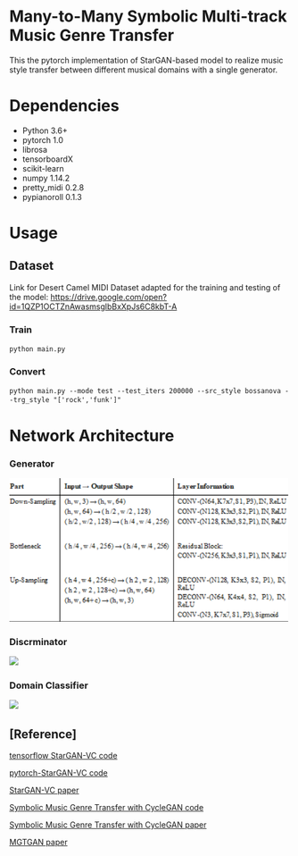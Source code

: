 # Many-to-Many Symbolic Multi-track Music Genre Transfer
This the pytorch implementation of StarGAN-based model to realize music style transfer between different musical domains with a single generator.

# Dependencies

* Python 3.6+
* pytorch 1.0
* librosa
* tensorboardX
* scikit-learn
* numpy 1.14.2
* pretty_midi 0.2.8
* pypianoroll 0.1.3

# Usage

## Dataset

Link for Desert Camel MIDI Dataset adapted for  the training and testing of the model: https://drive.google.com/open?id=1QZP1OCTZnAwasmsglbBxXpJs6C8kbT-A

### Train

```
python main.py
```



### Convert



```
python main.py --mode test --test_iters 200000 --src_style bossanova --trg_style "['rock','funk']"
```

# Network Architecture

### Generator

<img src="imgs/2020-05-25.png" width="500px"/>


### Discrminator

<img src="imgs/2020-05-25(1).png" width="200px"/>

### Domain Classifier

<img src="imgs/2020-05-25(2).png" width="200px"/>

## [Reference]

[tensorflow StarGAN-VC code](https://github.com/hujinsen/StarGAN-Voice-Conversion)

[pytorch-StarGAN-VC code](https://github.com/liusongxiang/StarGAN-Voice-Conversion)

[StarGAN-VC paper](https://arxiv.org/abs/1806.02169)

[Symbolic Music Genre Transfer with CycleGAN code](https://github.com/sumuzhao/CycleGAN-Music-Style-Transfer.git)

[Symbolic Music Genre Transfer with CycleGAN paper](https://arxiv.org/pdf/1809.07575.pdf)

[MGTGAN paper](http://www.studiomusicatreviso.it/icnmc/library/Paper_63_2019.pdf)

